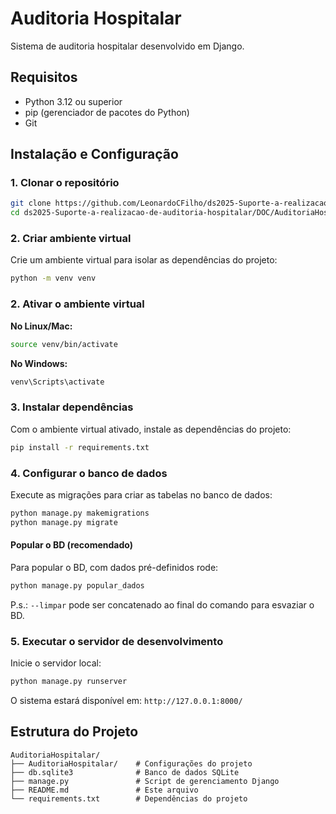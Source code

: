 # Auditoria Hospitalar

Sistema de auditoria hospitalar desenvolvido em Django.

## Requisitos

- Python 3.12 ou superior
- pip (gerenciador de pacotes do Python)
- Git

## Instalação e Configuração

### 1. Clonar o repositório

```bash
git clone https://github.com/LeonardoCFilho/ds2025-Suporte-a-realizacao-de-auditoria-hospitalar.git
cd ds2025-Suporte-a-realizacao-de-auditoria-hospitalar/DOC/AuditoriaHospitalar
```

### 2. Criar ambiente virtual

Crie um ambiente virtual para isolar as dependências do projeto:

```bash
python -m venv venv
```

### 2. Ativar o ambiente virtual

**No Linux/Mac:**

```bash
source venv/bin/activate
```

**No Windows:**

```bash
venv\Scripts\activate
```

### 3. Instalar dependências

Com o ambiente virtual ativado, instale as dependências do projeto:

```bash
pip install -r requirements.txt
```

### 4. Configurar o banco de dados

Execute as migrações para criar as tabelas no banco de dados:

```bash
python manage.py makemigrations
python manage.py migrate
```

#### Popular o BD (recomendado)

Para popular o BD, com dados pré-definidos rode:

```bash
python manage.py popular_dados 
```

P.s.: `--limpar` pode ser concatenado ao final do comando para esvaziar o BD.

### 5. Executar o servidor de desenvolvimento

Inicie o servidor local:

```bash
python manage.py runserver
```

O sistema estará disponível em: `http://127.0.0.1:8000/`

## Estrutura do Projeto

```
AuditoriaHospitalar/
├── AuditoriaHospitalar/    # Configurações do projeto
├── db.sqlite3              # Banco de dados SQLite
├── manage.py               # Script de gerenciamento Django
├── README.md               # Este arquivo
└── requirements.txt        # Dependências do projeto
```
